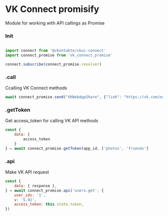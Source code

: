# VK Connect promisify

Module for working with API callings as Promise 

### Init

```javascript

import connect from '@vkontakte/vkui-connect'
import connect_promise from 'vk_connect_promise'

connect.subscribe(connect_promise.resolver)
```

### .call

Ccalling VK Connect methods

```javascript
await connect_promise.send("VKWebAppShare", {"link": "https://vk.com/nocell"});
```


### .getToken

Get access_token for calling VK API methods

```javascript
const {
    data: {
        access_token
    }
} = await connect_promise.getToken(app_id, ['photos', 'friends']
```


### .api 

Make VK API request

```javascript
const {
    data: { response },
} = await connect_promise.api('users.get', {
    user_ids: '1',
    v: '5.92',
    access_token: this.state.token,
})
```


